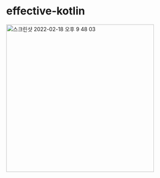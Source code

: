 # effective-kotlin
<img width="394" alt="스크린샷 2022-02-18 오후 9 48 03" src="https://user-images.githubusercontent.com/43127088/154685799-d8541a88-bd25-4762-9b24-a7693c25268d.png">
